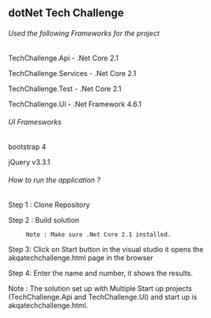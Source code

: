 ## dotNet Tech Challenge

###### Used the following Frameworks for the project

TechChallenge.Api -  .Net Core 2.1

TechChallenge.Services -  .Net Core 2.1

TechChallenge.Test  - .Net Core 2.1

TechChallenge.UI - .Net Framework 4.6.1


###### UI Framesworks 

bootstrap 4

jQuery v3.3.1 

###### How to run the application ?

Step 1 : Clone Repository

Step 2 : Build solution 

         Note : Make sure .Net Core 2.1 installed.
         
Step 3: Click on Start button in the visual studio it opens the akqatechchallenge.html page in the browser 

Step 4: Enter the name and number, it shows the results.

Note : The solution set up with Multiple Start up projects (TechChallenge.Api and TechChallenge.UI) and start up is akqatechchallenge.html.


